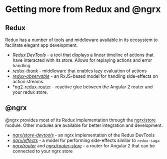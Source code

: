 # Getting more from Redux and @ngrx

## Redux

Redux has a number of tools and middleware available in its ecosystem to facilitate elegant app development.

- *[Redux DevTools](https://github.com/gaearon/redux-devtools)* - a tool that displays a linear timeline of actions that have interacted with its store. Allows for replaying actions and error handling
- *[redux-thunk](https://github.com/gaearon/redux-thunk)* - middleware that enables lazy evaluation of actions
- *[redux-observable](https://github.com/redux-observable/redux-observable)* - an RxJS-based model for handling side-effects on action streams.
- *[ng2-redux-router](https://github.com/dagstuan/ng2-redux-router) - reactive glue between the Angular 2 router and your redux store.

## @ngrx

@ngrx provides most of its Redux implementation through the [ngrx/store](https://github.com/ngrx/store) module. Other modules are available for better integration and development.

- *[ngrx/store-devtools](https://github.com/ngrx/store-devtools)* - an ngrx implementation of the Redux DevTools
- *[ngrx/effects](https://github.com/ngrx/effects)* - a model for performing side-effects similar to `redux-saga`
- *[ngrx/router](https://github.com/ngrx/router)* and *[ngrx/router-store](https://github.com/ngrx/router-store)* - a router for Angular 2 that can be connected to your ngrx store